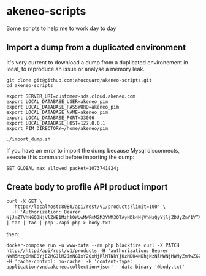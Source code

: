 # akeneo-scripts
Some scripts to help me to work day to day 

## Import a dump from a duplicated environment

It's very current to download a dump from a duplicated environement in local, to reproduce an issue or analyse a memory leak.

```
git clone git@github.com:ahocquard/akeneo-scripts.git
cd akeneo-scripts

export SERVER_URI=customer-sds.cloud.akeneo.com
export LOCAL_DATABASE_USER=akeneo_pim
export LOCAL_DATABASE_PASSWORD=akeneo_pim
export LOCAL_DATABASE_NAME=akeneo_pim
export LOCAL_DATABASE_PORT=33006
export LOCAL_DATABASE_HOST=127.0.0.1
export PIM_DIRECTORY=/home/akeneo/pim

./import_dump.sh
```

If you have an error to import the dump because Mysql disconnects, execute this command before importing the dump: 

```
SET GLOBAL max_allowed_packet=1073741824;
```

## Create body to profile API product import

```
curl -X GET \                
  'http://localhost:8080/api/rest/v1/products?limit=100' \
  -H 'Authorization: Bearer NjJmZTVhNGQ3NjVlZWE1MzhhOWUwMWFmM2M3YWM3OTAyNDk4NjVhNzQyYjljZDUyZmY1YTA1ZGMzMjI4MmI1Yg' | tac | tac | php ./api.php > body.txt
```

then:

```
docker-compose run -u www-data --rm php blackfire curl -X PATCH http://httpd/api/rest/v1/products -H 'authorization: Bearer NWM5Mzg0MWE0YjE2MGJlM2JmNGIxY2QxMjRlMTNkYjUzMDU4NDhjNzNlMWNjMWMyZmMwZGZhNTkxZjlkZTUxYw'  -H 'cache-control: no-cache' -H 'content-type: application/vnd.akeneo.collection+json' --data-binary '@body.txt'
```
